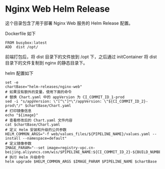 # Nginx Web Helm Release

这个目录包含了用于部署 Nginx Web 服务的 Helm Release 配置。




Dockerfile 如下

```
FROM busybox:latest 
ADD  dist /opt/ 
```
前端打包后，将 dist 目录下的文件放到 /opt 下，之后通过 initContainer 将 dist 目录下的文件复制到 nginx 的静态目录下。


helm 配置如下

```
set -e
chartBase="helm-releases/nginx-web"
# 如果没有额外的变量，使用下面的命令
# 替换 Chart.yaml 中的 appVersion 为 CI_COMMIT_ID_1-prod
sed -i "s/appVersion: \"[^\"]*\"/appVersion: \"${CI_COMMIT_ID_2}-prod\"/" $chartBase/Chart.yaml
# 打印镜像信息
echo "${image}"
# 查看修改后的 Chart.yaml 文件内容
cat $chartBase/Chart.yaml
# 定义 Helm 安装和升级的公共参数
HELM_COMMON_ARGS="-f web/values_files/${PIPELINE_NAME}/values.yaml --install --namespace=default"
# 定义镜像参数
IMAGE_PARAM="--set image=registry-vpc.cn-beijing.aliyuncs.com/wis/$PIPELINE_NAME:${CI_COMMIT_ID_2}-${BUILD_NUMBER}"
# 执行 Helm 升级命令
helm upgrade $HELM_COMMON_ARGS $IMAGE_PARAM $PIPELINE_NAME $chartBase


```
